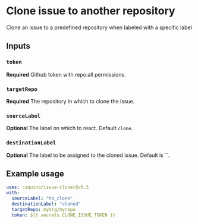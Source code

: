 # Clone issue to another repository

Clone an issue to a predefined repository when labeled with a specific label

## Inputs

### `token`

**Required** Github token with repo:all permissions.

### `targetRepo`

**Required** The repository in which to clone the issue.

### `sourceLabel`

**Optional** The label on which to react. Default `clone`.

### `destinationLabel`
**Optional** The label to be assigned to the cloned issue. Default is ``.

## Example usage

```yml
uses: caquino/issue-cloner@v0.5
with:
  sourceLabel: "to_clone"
  destinationLabel: "cloned"
  targetRepo: myorg/myrepo
  token: ${{ secrets.CLONE_ISSUE_TOKEN }}
```